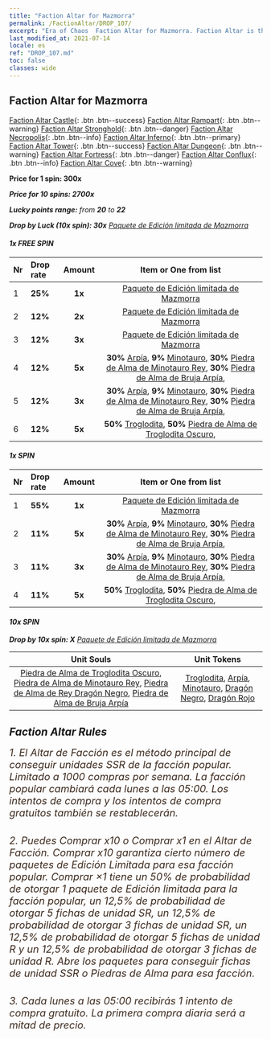 ```yaml
---
title: "Faction Altar for Mazmorra"
permalink: /FactionAltar/DROP_107/
excerpt: "Era of Chaos  Faction Altar for Mazmorra. Faction Altar is the primary method for obtaining SSR units from the popular faction. Limited to 1,000 purchases each week. The popular faction changes at 05:00 every Monday. Purchase attempts and free purchase attempts will also reset then."
last_modified_at: 2021-07-14
locale: es
ref: "DROP_107.md"
toc: false
classes: wide
---
```


##  Faction Altar for **Mazmorra**

  [Faction Altar Castle](/es/FactionAltar/DROP_101/){: .btn .btn--success} [Faction Altar Rampart](/es/FactionAltar/DROP_102/){: .btn .btn--warning} [Faction Altar Stronghold](/es/FactionAltar/DROP_103/){: .btn .btn--danger} [Faction Altar Necropolis](/es/FactionAltar/DROP_104/){: .btn .btn--info} [Faction Altar Inferno](/es/FactionAltar/DROP_105/){: .btn .btn--primary} [Faction Altar Tower](/es/FactionAltar/DROP_106/){: .btn .btn--success} [Faction Altar Dungeon](/es/FactionAltar/DROP_107/){: .btn .btn--warning} [Faction Altar Fortress](/es/FactionAltar/DROP_108/){: .btn .btn--danger} [Faction Altar Conflux](/es/FactionAltar/DROP_109/){: .btn .btn--info} [Faction Altar Cove](/es/FactionAltar/DROP_112/){: .btn .btn--warning} 

  **Price for 1 spin: 300x** <i class="fas fa-gem"/>

  **Price for 10 spins: 2700x** <i class="fas fa-gem"/>

  **Lucky points range:** from **20** to **22**

  **Drop by Luck (10x spin): 30x** [Paquete de Edición limitada de Mazmorra](/ItemsES/con_2107/)

####  1x FREE SPIN 

  |    Nr    |  Drop rate  |  Amount   |   Item or One from list  |
  |:---------|:------------|:---------:|:------------------------:|
  | 1 | **25%** | **1x** | [Paquete de Edición limitada de Mazmorra](/ItemsES/con_2107/) |
  | 2 | **12%** | **2x** | [Paquete de Edición limitada de Mazmorra](/ItemsES/con_2107/) |
  | 3 | **12%** | **3x** | [Paquete de Edición limitada de Mazmorra](/ItemsES/con_2107/) |
  | 4 | **12%** | **5x** |  **30%** [Arpía](/ItemsES/unt_245/),  **9%** [Minotauro](/ItemsES/unt_248/),  **30%** [Piedra de Alma de Minotauro Rey](/ItemsES/unt_332/),  **30%** [Piedra de Alma de Bruja Arpía](/ItemsES/unt_329/),  |
  | 5 | **12%** | **3x** |  **30%** [Arpía](/ItemsES/unt_245/),  **9%** [Minotauro](/ItemsES/unt_248/),  **30%** [Piedra de Alma de Minotauro Rey](/ItemsES/unt_332/),  **30%** [Piedra de Alma de Bruja Arpía](/ItemsES/unt_329/),  |
  | 6 | **12%** | **5x** |  **50%** [Troglodita](/ItemsES/unt_244/),  **50%** [Piedra de Alma de Troglodita Oscuro](/ItemsES/unt_328/),  |


####  1x SPIN 

  |    Nr    |  Drop rate  |  Amount   |   Item or One from list  |
  |:---------|:------------|:---------:|:------------------------:|
  | 1 | **55%** | **1x** | [Paquete de Edición limitada de Mazmorra](/ItemsES/con_2107/) |
  | 2 | **11%** | **5x** |  **30%** [Arpía](/ItemsES/unt_245/),  **9%** [Minotauro](/ItemsES/unt_248/),  **30%** [Piedra de Alma de Minotauro Rey](/ItemsES/unt_332/),  **30%** [Piedra de Alma de Bruja Arpía](/ItemsES/unt_329/),  |
  | 3 | **11%** | **3x** |  **30%** [Arpía](/ItemsES/unt_245/),  **9%** [Minotauro](/ItemsES/unt_248/),  **30%** [Piedra de Alma de Minotauro Rey](/ItemsES/unt_332/),  **30%** [Piedra de Alma de Bruja Arpía](/ItemsES/unt_329/),  |
  | 4 | **11%** | **5x** |  **50%** [Troglodita](/ItemsES/unt_244/),  **50%** [Piedra de Alma de Troglodita Oscuro](/ItemsES/unt_328/),  |


####  10x SPIN 

  **Drop by 10x spin: X** [Paquete de Edición limitada de Mazmorra](/ItemsES/con_2107/)

  |    Unit Souls    |  Unit Tokens  |
  |:----------------:|:-------------:|
  | [Piedra de Alma de Troglodita Oscuro](/ItemsES/unt_328/), [Piedra de Alma de Minotauro Rey](/ItemsES/unt_332/), [Piedra de Alma de Rey Dragón Negro](/ItemsES/unt_334/), [Piedra de Alma de Bruja Arpía](/ItemsES/unt_329/) | [Troglodita](/ItemsES/unt_244/), [Arpía](/ItemsES/unt_245/), [Minotauro](/ItemsES/unt_248/), [Dragón Negro](/ItemsES/unt_250/), [Dragón Rojo](/ItemsES/unt_251/) |



## Faction Altar Rules

  <span style="color: #3c2a1e;font-size:20px">1. El Altar de Facción es el método principal de conseguir unidades SSR de la facción popular. Limitado a 1000 compras por semana. La facción popular cambiará cada lunes a las 05:00. Los intentos de compra y los intentos de compra gratuitos también se restablecerán. </span><br/>

<br/>  <span style="color: #3c2a1e;font-size:20px">2. Puedes Comprar x10 o Comprar x1 en el Altar de Facción. Comprar x10 garantiza cierto número de paquetes de Edición Limitada para esa facción popular. Comprar ×1 tiene un 50% de probabilidad de otorgar 1 paquete de Edición limitada para la facción popular, un 12,5% de probabilidad de otorgar 5 fichas de unidad SR, un 12,5% de probabilidad de otorgar 3 fichas de unidad SR, un 12,5% de probabilidad de otorgar 5 fichas de unidad R y un 12,5% de probabilidad de otorgar 3 fichas de unidad R. Abre los paquetes para conseguir fichas de unidad SSR o Piedras de Alma para esa facción.</span>

<br/>  <span style="color: #3c2a1e;font-size:20px">3. Cada lunes a las 05:00 recibirás 1 intento de compra gratuito. La primera compra diaria será a mitad de precio.</span><br/>

<br/>
